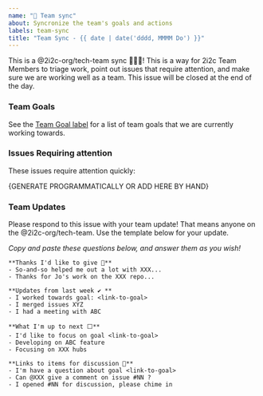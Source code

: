 ```yaml
---
name: "🙌 Team sync"
about: Syncronize the team's goals and actions
labels: team-sync
title: "Team Sync - {{ date | date('dddd, MMMM Do') }}"
---
```


This is a @2i2c-org/tech-team sync 🎉🎉🎉! This is a way for 2i2c Team Members to triage work, point out issues that require attention, and make sure we are working well as a team. This issue will be closed at the end of the day.

### Team Goals

See the [Team Goal label](https://github.com/2i2c-org/pilot-hubs/issues?q=is%3Aissue+is%3Aopen+sort%3Aupdated-desc+label%3Agoal) for a list of team goals that we are currently working towards.

### Issues Requiring attention

These issues require attention quickly:

{GENERATE PROGRAMMATICALLY OR ADD HERE BY HAND}

### Team Updates

Please respond to this issue with your team update! That means anyone on the @2i2c-org/tech-team. Use the template below for your update.

_Copy and paste these questions below, and answer them as you wish!_

```
**Thanks I'd like to give 🙌**
- So-and-so helped me out a lot with XXX...
- Thanks for Jo's work on the XXX repo...

**Updates from last week ✔ **
- I worked towards goal: <link-to-goal>
- I merged issues XYZ
- I had a meeting with ABC

**What I'm up to next ⬜**
- I'd like to focus on goal <link-to-goal>
- Developing on ABC feature
- Focusing on XXX hubs

**Links to items for discussion 💬**
- I'm have a question about goal <link-to-goal>
- Can @XXX give a comment on issue #NN ?
- I opened #NN for discussion, please chime in
```
